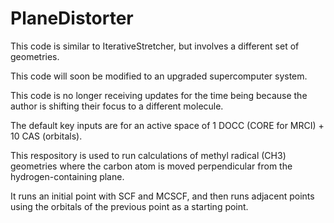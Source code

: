 # PlaneDistorter

This code is similar to IterativeStretcher, but involves a different set of geometries.

This code will soon be modified to an upgraded supercomputer system.

This code is no longer receiving updates for the time being because the author is shifting their focus to a different molecule.

The default key inputs are for an active space of 1 DOCC (CORE for MRCI) + 10 CAS (orbitals).



This respository is used to run calculations of methyl radical (CH3) geometries where the carbon atom is moved perpendicular from the hydrogen-containing plane.

It runs an initial point with SCF and MCSCF, and then runs adjacent points using the orbitals of the previous point as a starting point.

